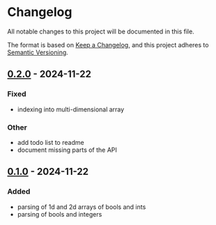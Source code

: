 # Changelog

All notable changes to this project will be documented in this file.

The format is based on [Keep a Changelog](https://keepachangelog.com/en/1.0.0/),
and this project adheres to [Semantic Versioning](https://semver.org/spec/v2.0.0.html).

## [0.2.0](https://github.com/maartenflippo/dzn-rs/compare/v0.1.0...v0.2.0) - 2024-11-22

### Fixed

- indexing into multi-dimensional array

### Other

- add todo list to readme
- document missing parts of the API

## [0.1.0](https://github.com/maartenflippo/dzn-rs/releases/tag/v0.1.0) - 2024-11-22

### Added

- parsing of 1d and 2d arrays of bools and ints
- parsing of bools and integers
